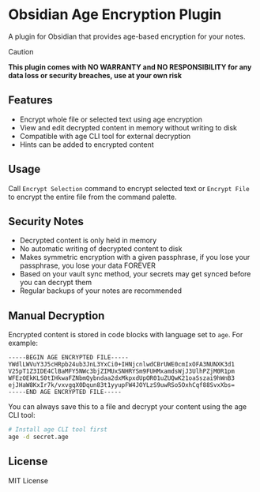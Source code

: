 # Obsidian Age Encryption Plugin

A plugin for Obsidian that provides age-based encryption for your notes.

> [!CAUTION]
> **This plugin comes with NO WARRANTY and NO RESPONSIBILITY for any data loss or security breaches, use at your own risk**

## Features
- Encrypt whole file or selected text using age encryption
- View and edit decrypted content in memory without writing to disk
- Compatible with age CLI tool for external decryption
- Hints can be added to encrypted content

## Usage
Call `Encrypt Selection` command to encrypt selected text or `Encrypt File` to encrypt the entire file from the command palette.

## Security Notes
- Decrypted content is only held in memory
- No automatic writing of decrypted content to disk
- Makes symmetric encryption with a given passphrase, if you lose your passphrase, you lose your data FOREVER
- Based on your vault sync method, your secrets may get synced before you can decrypt them
- Regular backups of your notes are recommended

## Manual Decryption
Encrypted content is stored in code blocks with language set to `age`. For example:
```age
-----BEGIN AGE ENCRYPTED FILE-----
YWdlLWVuY3J5cHRpb24ub3JnL3YxCi0+IHNjcnlwdCBrUWE0cmIxOFA3NUNXK3d1
V25pT1Z3IDE4ClBaMFY5NWc3bjZIMUxSNHRYSm9FUHMxamdsWjJ3UlhPZjM0R1pm
WFEzOEkKLS0tIHkwaFZNbmQybndaa2dxMkpxdUpOR01uZUQwK21oaSszai9hWnB3
ejJHaW8KxIr7k/vxvgqX0Dqun83t1yyupFW4JOYLzS9uwRSo5OxhCqf88SvxXbs=
-----END AGE ENCRYPTED FILE-----
```
You can always save this to a file and decrypt your content using the age CLI tool:
```bash
# Install age CLI tool first
age -d secret.age
```


## License
MIT License
